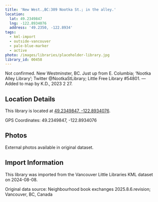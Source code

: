 ```yaml
---
title: 'New West.,BC:309 Nootka St.; in the alley.'
location:
  lat: 49.2349847
  lng: -122.8934076
  address: '49.2350, -122.8934'
tags:
  - kml-import
  - outside-vancouver
  - pale-blue-marker
  - active
photo: /images/libraries/placeholder-library.jpg
library_id: 00458
---
```

Not confirmed. New Westminster, BC.
Just up from E. Columbia; ‘Nootka Alley Library’; Twitter @NootkaStLibrary; 
Little Free Library #54801.
—Added to map by K.D., 2023 2 27.  

## Location Details

This library is located at [49.2349847, -122.8934076](https://www.google.com/maps?q=49.2349847,-122.8934076).

GPS Coordinates: 49.2349847, -122.8934076

## Photos

External photos available in original dataset.

## Import Information

This library was imported from the Vancouver Little Libraries KML dataset on 2024-08-08.

Original data source: Neighbourhood book exchanges 2025.8.6.revision; Vancouver, BC, Canada
